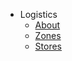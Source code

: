 - Logistics
    - [About](logistics/about.md)
    - [Zones](pm/zones.md)
    - [Stores](pm/stores.md)
